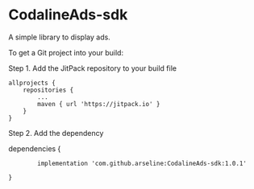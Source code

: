 # CodalineAds-sdk
A simple library to display ads.

To get a Git project into your build:

Step 1. Add the JitPack repository to your build file

	allprojects {
		repositories {
			...
			maven { url 'https://jitpack.io' }
		}
	}
  
  Step 2. Add the dependency
  
  dependencies {
  
	        implementation 'com.github.arseline:CodalineAds-sdk:1.0.1'
		
	}
